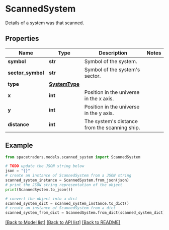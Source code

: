# ScannedSystem

Details of a system was that scanned.

## Properties

Name | Type | Description | Notes
------------ | ------------- | ------------- | -------------
**symbol** | **str** | Symbol of the system. | 
**sector_symbol** | **str** | Symbol of the system&#39;s sector. | 
**type** | [**SystemType**](SystemType.md) |  | 
**x** | **int** | Position in the universe in the x axis. | 
**y** | **int** | Position in the universe in the y axis. | 
**distance** | **int** | The system&#39;s distance from the scanning ship. | 

## Example

```python
from spacetraders.models.scanned_system import ScannedSystem

# TODO update the JSON string below
json = "{}"
# create an instance of ScannedSystem from a JSON string
scanned_system_instance = ScannedSystem.from_json(json)
# print the JSON string representation of the object
print(ScannedSystem.to_json())

# convert the object into a dict
scanned_system_dict = scanned_system_instance.to_dict()
# create an instance of ScannedSystem from a dict
scanned_system_from_dict = ScannedSystem.from_dict(scanned_system_dict)
```
[[Back to Model list]](../README.md#documentation-for-models) [[Back to API list]](../README.md#documentation-for-api-endpoints) [[Back to README]](../README.md)


